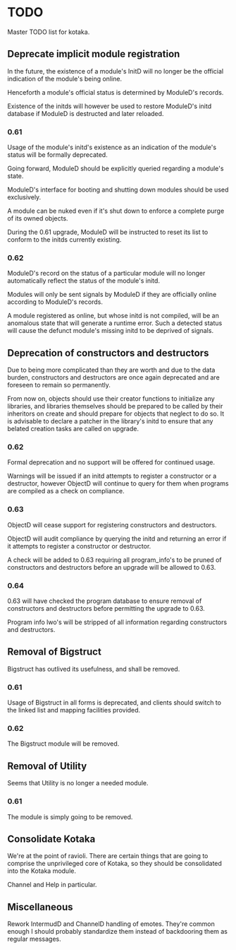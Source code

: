 # TODO

Master TODO list for kotaka.

## Deprecate implicit module registration

In the future, the existence of a module's InitD will no longer be the
official indication of the module's being online.

Henceforth a module's official status is determined by ModuleD's records.

Existence of the initds will however be used to restore ModuleD's initd
database if ModuleD is destructed and later reloaded.

### 0.61

Usage of the module's initd's existence as an indication
of the module's status will be formally deprecated.

Going forward, ModuleD should be explicitly queried
regarding a module's state.

ModuleD's interface for booting and shutting down modules
should be used exclusively.

A module can be nuked even if it's shut down to enforce a
complete purge of its owned objects.

During the 0.61 upgrade, ModuleD will be instructed to reset its list to
conform to the initds currently existing.

### 0.62

ModuleD's record on the status of a particular module
will no longer automatically reflect the status of the
module's initd.

Modules will only be sent signals by ModuleD if they are
officially online according to ModuleD's records.

A module registered as online, but whose initd is not
compiled, will be an anomalous state that will generate a
runtime error.  Such a detected status will cause the
defunct module's missing initd to be deprived of signals.

## Deprecation of constructors and destructors

Due to being more complicated than they are worth and due to the data
burden, constructors and destructors are once again deprecated and are
foreseen to remain so permanently.

From now on, objects should use their creator functions to initialize any
libraries, and libraries themselves should be prepared to be called by
their inheritors on create and should prepare for objects that neglect to
do so.  It is advisable to declare a patcher in the library's initd to
ensure that any belated creation tasks are called on upgrade.

### 0.62

Formal deprecation and no support will be offered for continued usage.

Warnings will be issued if an initd attempts to register a constructor or
a destructor, however ObjectD will continue to query for them when
programs are compiled as a check on compliance.

### 0.63

ObjectD will cease support for registering constructors and destructors.

ObjectD will audit compliance by querying the initd and returning an
error if it attempts to register a constructor or destructor.

A check will be added to 0.63 requiring all program_info's to be pruned
of constructors and destructors before an upgrade will be allowed to 0.63.

### 0.64

0.63 will have checked the program database to ensure removal of
constructors and destructors before permitting the upgrade to 0.63.

Program info lwo's will be stripped of all information regarding
constructors and destructors.

## Removal of Bigstruct

Bigstruct has outlived its usefulness, and shall be removed.

### 0.61

Usage of Bigstruct in all forms is deprecated, and clients should switch
to the linked list and mapping facilities provided.

### 0.62

The Bigstruct module will be removed.

## Removal of Utility

Seems that Utility is no longer a needed module.

### 0.61

The module is simply going to be removed.

## Consolidate Kotaka

We're at the point of ravioli.  There are certain things that are going
to comprise the unprivileged core of Kotaka, so they should be
consolidated into the Kotaka module.

Channel and Help in particular.

## Miscellaneous

Rework IntermudD and ChannelD handling of emotes.  They're common enough
I should probably standardize them instead of backdooring them as regular
messages.
